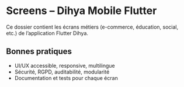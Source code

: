# Screens – Dihya Mobile Flutter

Ce dossier contient les écrans métiers (e-commerce, éducation, social, etc.) de l’application Flutter Dihya.

## Bonnes pratiques
- UI/UX accessible, responsive, multilingue
- Sécurité, RGPD, auditabilité, modularité
- Documentation et tests pour chaque écran
